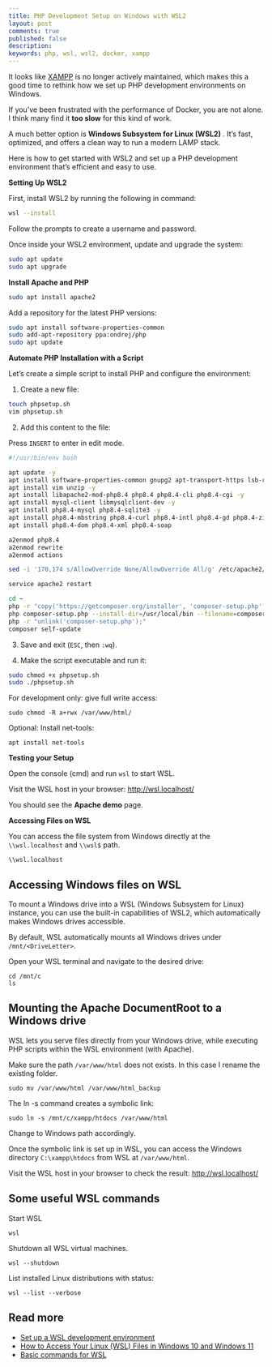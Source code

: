 ```yaml
---
title: PHP Development Setup on Windows with WSL2
layout: post
comments: true
published: false
description: 
keywords: php, wsl, wsl2, docker, xampp
---
```


It looks like [XAMPP](https://www.apachefriends.org/) is no longer actively maintained, 
which makes this a good time to rethink how we set up PHP development
environments on Windows. 

If you’ve been frustrated with the performance of Docker, 
you are not alone. I think many find it **too slow** for this kind of work. 

A much better option is **Windows Subsystem for Linux (WSL2)** . 
It’s fast, optimized, and offers a clean way to run a modern LAMP stack.

Here is how to get started with WSL2 and set up a PHP development environment 
that’s efficient and easy to use.

**Setting Up WSL2**

First, install WSL2 by running the following in command:

```bash
wsl --install
```

Follow the prompts to create a username and password.

Once inside your WSL2 environment, update and upgrade the system:

```bash
sudo apt update  
sudo apt upgrade
```

**Install Apache and PHP**

```bash
sudo apt install apache2
```

Add a repository for the latest PHP versions:

```bash
sudo apt install software-properties-common  
sudo add-apt-repository ppa:ondrej/php  
sudo apt update
```

**Automate PHP Installation with a Script**

Let’s create a simple script to install PHP and configure the environment:

1. Create a new file:

```bash
touch phpsetup.sh  
vim phpsetup.sh
```

2. Add this content to the file:

Press `INSERT` to enter in edit mode.

```bash
#!/usr/bin/env bash

apt update -y
apt install software-properties-common gnupg2 apt-transport-https lsb-release ca-certificates -y
apt install vim unzip -y
apt install libapache2-mod-php8.4 php8.4 php8.4-cli php8.4-cgi -y
apt install mysql-client libmysqlclient-dev -y
apt install php8.4-mysql php8.4-sqlite3 -y
apt install php8.4-mbstring php8.4-curl php8.4-intl php8.4-gd php8.4-zip php8.4-bz2 -y
apt install php8.4-dom php8.4-xml php8.4-soap 

a2enmod php8.4
a2enmod rewrite
a2enmod actions

sed -i '170,174 s/AllowOverride None/AllowOverride All/g' /etc/apache2/apache2.conf  

service apache2 restart  

cd ~  
php -r "copy('https://getcomposer.org/installer', 'composer-setup.php');"  
php composer-setup.php --install-dir=/usr/local/bin --filename=composer  
php -r "unlink('composer-setup.php');"  
composer self-update
```

3. Save and exit (`ESC`, then `:wq`).

4. Make the script executable and run it:

```bash
sudo chmod +x phpsetup.sh  
sudo ./phpsetup.sh
```

For development only: give full write access:

```
sudo chmod -R a+rwx /var/www/html/
```

Optional: Install net-tools:

```
apt install net-tools
```

**Testing your Setup**

Open the console (cmd) and run `wsl` to start WSL.

Visit the WSL host in your browser: <http://wsl.localhost/>

You should see the **Apache demo** page.

**Accessing Files on WSL**

You can access the file system from Windows directly at the `\\wsl.localhost` and `\\wsl$` path.

```
\\wsl.localhost
```

## Accessing Windows files on WSL

To mount a Windows drive into a WSL (Windows Subsystem for Linux) instance, 
you can use the built-in capabilities of WSL2, 
which automatically makes Windows drives accessible.

By default, WSL automatically mounts all Windows drives under `/mnt/<DriveLetter>`.

Open your WSL terminal and navigate to the desired drive:

```
cd /mnt/c
ls
```

## Mounting the Apache DocumentRoot to a Windows drive

WSL lets you serve files directly from your Windows drive, while executing PHP scripts within the WSL environment (with Apache).

Make sure the path `/var/www/html` does not exists. In this case I rename the existing folder.

```
sudo mv /var/www/html /var/www/html_backup
```

The ln -s command creates a symbolic link:

```
sudo ln -s /mnt/c/xampp/htdocs /var/www/html
```

Change to Windows path accordingly.

Once the symbolic link is set up in WSL, you can access the Windows directory `C:\xampp\htdocs`
from WSL at `/var/www/html`.

Visit the WSL host in your browser to check the result: <http://wsl.localhost/>

## Some useful WSL commands

Start WSL

```
wsl
```

Shutdown all WSL virtual machines.

```
wsl --shutdown
```

List installed Linux distributions with status:

```
wsl --list --verbose
```

## Read more

* [Set up a WSL development environment](https://learn.microsoft.com/en-us/windows/wsl/setup/environment)
* [How to Access Your Linux (WSL) Files in Windows 10 and Windows 11](https://www.howtogeek.com/426749/how-to-access-your-linux-wsl-files-in-windows-10/)
* [Basic commands for WSL](https://learn.microsoft.com/en-us/windows/wsl/basic-commands)